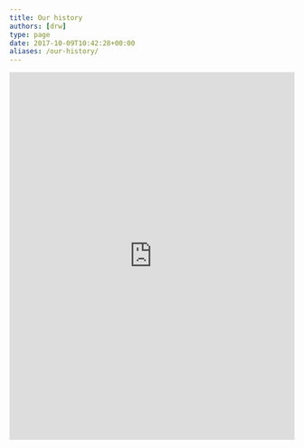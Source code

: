 ```yaml
---
title: Our history
authors: [drw]
type: page
date: 2017-10-09T10:42:28+00:00
aliases: /our-history/
---
```

<p><iframe src="https://cdn.knightlab.com/libs/timeline3/latest/embed/index.html?source=1-8TqxgoA-CDPDJTj_qZYmc4jOsQ47UzNhzT1ZsnvcV4&amp;font=Default&amp;lang=en&amp;initial_zoom=2&amp;height=650" webkitallowfullscreen="" mozallowfullscreen="" allowfullscreen="" width="100%" height="650" frameborder="0"></iframe></p>
